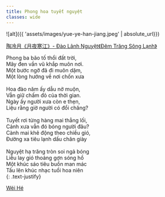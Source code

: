 ```yaml
---
title: Phong hoa tuyết nguyệt
classes: wide
---
```


![alt]({{ 'assets/images/yue-ye-han-jiang.jpeg' | absolute_url}})
> <cite>
<a target="_blank" href="https://www.sohu.com/a/446131110_488853">
陶冷月《月夜寒江》- Đào Lãnh Nguyệt《Đêm Trăng Sông Lạnh》
</a>
</cite>

Phong ba bão tố thổi đất trời,\
Mây đen vần vũ khắp muôn nơi.\
Một bước ngỡ đã đi muôn dặm,\
Một lòng hướng về nơi chốn xưa\
 \
Hoa đào năm ấy dẫu nở muộn,\
Vẫn giữ chấm đỏ của thời gian.\
Ngày ấy người xưa còn e thẹn,\
Liệu rằng giờ người có đổi chăng?\
 \
Tuyết rơi từng hàng mai thẳng lối,\
Cảnh xưa vẫn đó bóng người đâu?\
Cành mai khẽ động theo chiều gió,\
Đường xa tiêu lạnh dấu chân giày\
 \
Nguyệt hạ trăng tròn soi ngả bóng\
Liễu lay gió thoảng gợn sóng hồ\
Một khúc sáo tiêu buồn man mác\
Tấu lên khúc nhạc tuổi hoa niên\
{: .text-justify}

> <cite>
<a target="_blank" href="https://wei-he.xyz">Wéi Hé</a>
</cite>